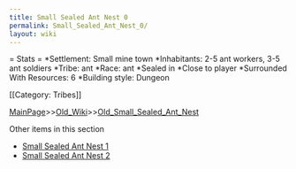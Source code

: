 ```yaml
---
title: Small Sealed Ant Nest 0
permalink: Small_Sealed_Ant_Nest_0/
layout: wiki
---
```

= Stats =
*Settlement: Small mine town
*Inhabitants: 2-5 ant workers, 3-5 ant soldiers
*Tribe: ant
*Race: ant
*Sealed in
*Close to player
*Surrounded With Resources: 6
*Building style: Dungeon 

[[Category: Tribes]]

[MainPage](/keeperrl_wiki/ "wikilink")>>[Old_Wiki](/keeperrl_wiki/Old_Wiki "wikilink")>>[Old_Small_Sealed_Ant_Nest](/keeperrl_wiki/Old_Small_Sealed_Ant_Nest "wikilink")

Other items in this section
-    [Small Sealed Ant Nest 1](/keeperrl_wiki/Small_Sealed_Ant_Nest_1 "wikilink")
-    [Small Sealed Ant Nest 2](/keeperrl_wiki/Small_Sealed_Ant_Nest_2 "wikilink")
